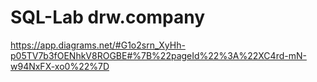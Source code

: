 # SQL-Lab drw.company
https://app.diagrams.net/#G1o2srn_XyHh-p05TV7b3fOENhkV8ROGBE#%7B%22pageId%22%3A%22XC4rd-mN-w94NxFX-xo0%22%7D
